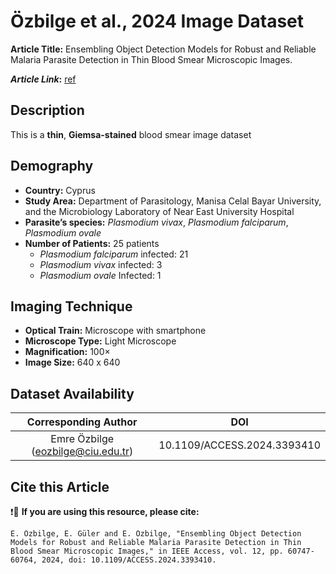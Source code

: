 # **Özbilge et al., 2024 Image Dataset**  
**Article Title:** Ensembling Object Detection Models for Robust
and Reliable Malaria Parasite Detection in Thin Blood Smear Microscopic Images.

**_Article Link_:** [ref](https://ieeexplore.ieee.org/document/10507842)


## **Description**
This is a **thin**, **Giemsa-stained** blood smear image dataset 


## **Demography**
+ **Country:** Cyprus
+ **Study Area:**  Department of Parasitology, Manisa Celal Bayar University, and the Microbiology Laboratory of Near East University Hospital
+ **Parasite’s species:** _Plasmodium vivax_, _Plasmodium falciparum_, _Plasmodium ovale_
+ **Number of Patients:** 25 patients
  - _Plasmodium falciparum_ infected: 21
  - _Plasmodium vivax_ infected: 3
  - _Plasmodium ovale_ Infected: 1


## **Imaging Technique**
+ **Optical Train:** Microscope with smartphone
+ **Microscope Type:** Light Microscope
+ **Magnification:** 100× 
+ **Image Size:** 640 x 640


  

## **Dataset Availability**

|**Corresponding Author**|**DOI**|
|:---:|:---:|
|Emre Özbilge (eozbilge@ciu.edu.tr)|10.1109/ACCESS.2024.3393410|


## **Cite this Article**

❗🛑 **If you are using this resource, please cite:** 

```
E. Özbilge, E. Güler and E. Ozbilge, "Ensembling Object Detection Models for Robust and Reliable Malaria Parasite Detection in Thin Blood Smear Microscopic Images," in IEEE Access, vol. 12, pp. 60747-60764, 2024, doi: 10.1109/ACCESS.2024.3393410.
```
